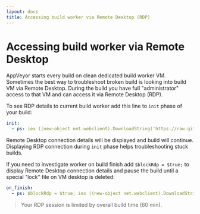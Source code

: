 ```yaml
---
layout: docs
title: Accessing build worker via Remote Desktop (RDP)
---
```


# Accessing build worker via Remote Desktop

AppVeyor starts every build on clean dedicated build worker VM. Sometimes the best way to troubleshoot broken build is looking into build VM via Remote Desktop. During the build you have full "administrator" access to that VM and can access it via Remote Desktop (RDP).

To see RDP details to current build worker add this line to `init` phase of your build:

```yaml
init:
  - ps: iex ((new-object net.webclient).DownloadString('https://raw.githubusercontent.com/appveyor/ci/master/scripts/enable-rdp.ps1'))
```

Remote Desktop connection details will be displayed and build will continue. Displaying RDP connection during `init` phase helps troubleshooting stuck builds.

If you need to investigate worker on build finish add `$blockRdp = $true;` to display Remote Desktop connection details and pause the build until a special "lock" file on VM desktop is deleted:

```yaml
on_finish:
  - ps: $blockRdp = $true; iex ((new-object net.webclient).DownloadString('https://raw.githubusercontent.com/appveyor/ci/master/scripts/enable-rdp.ps1'))
```

> Your RDP session is limited by overall build time (60 min).
